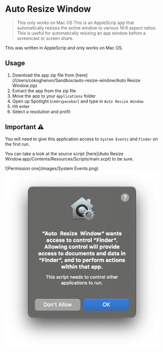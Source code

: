 # Auto Resize Window
> This only works on Mac OS
This is an AppleScrip app that automatically resizes the active window to various 16:9 aspect ratios. This is useful for automatically resizing an app window before a screencast or screen share.

This was written in AppleScrip and only works on Mac OS.

## Usage
1. Download the app zip file from [here](/Users/cokoghenun/Sandbox/auto-resize-window/Auto Resize Window.zip)
1. Extract the app from the zip file
1. Move the app to your `Applications` folder
1. Open up Spotlight (`cmd+spacebar`) and type in `Auto Resize Window`
1. Hit enter
1. Select a resolution and profit

## Important ⚠️
You will need to give this application access to `System Events` and `Finder` on the first run.

You can take a look at the source script [here](Auto Resize Window.app/Contents/Resources/Scripts/main.scpt) to be sure.

![Permission one](images/System Events.png)
![Permission two](images/Finder.png)